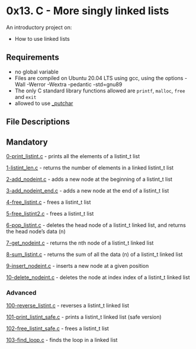 # 0x13. C - More singly linked lists
An introductory project on:

- How to use linked lists
## Requirements
- no global variable
- Files are compiled on Ubuntu 20.04 LTS using gcc, using the options -Wall -Werror -Wextra -pedantic -std=gnu89
- The only C standard library functions allowed are `printf`, `malloc`, `free` and `exit`
- allowed to use [_putchar](https://github.com/holbertonschool/_putchar.c/blob/master/_putchar.c)
## File Descriptions
## Mandatory
[0-print_listint.c](https://github.com/Gbeminiyi-S/alx-low_level_programming/blob/main/0x13-more_singly_linked_lists/0-print_listint.c) - prints all the elements of a listint_t list

[1-listint_len.c](https://github.com/Gbeminiyi-S/alx-low_level_programming/blob/main/0x13-more_singly_linked_lists/1-listint_len.c) - returns the number of elements in a linked listint_t list

[2-add_nodeint.c](https://github.com/Gbeminiyi-S/alx-low_level_programming/blob/main/0x13-more_singly_linked_lists/2-add_nodeint.c) - adds a new node at the beginning of a listint_t list

[3-add_nodeint_end.c](https://github.com/Gbeminiyi-S/alx-low_level_programming/blob/main/0x13-more_singly_linked_lists/3-add_nodeint_end.c) - adds a new node at the end of a listint_t list

[4-free_listint.c](https://github.com/Gbeminiyi-S/alx-low_level_programming/blob/main/0x13-more_singly_linked_lists/4-free_listint.c) - frees a listint_t list

[5-free_listint2.c](https://github.com/Gbeminiyi-S/alx-low_level_programming/blob/main/0x13-more_singly_linked_lists/5-free_listint2.c) - frees a listint_t list

[6-pop_listint.c](https://github.com/Gbeminiyi-S/alx-low_level_programming/blob/main/0x13-more_singly_linked_lists/6-pop_listint.c) - deletes the head node of a listint_t linked list, and returns the head node’s data (n)

[7-get_nodeint.c](https://github.com/Gbeminiyi-S/alx-low_level_programming/blob/main/0x13-more_singly_linked_lists/7-get_nodeint.c) - returns the nth node of a listint_t linked list

[8-sum_listint.c](https://github.com/Gbeminiyi-S/alx-low_level_programming/blob/main/0x13-more_singly_linked_lists/8-sum_listint.c) - returns the sum of all the data (n) of a listint_t linked list

[9-insert_nodeint.c](https://github.com/Gbeminiyi-S/alx-low_level_programming/blob/main/0x13-more_singly_linked_lists/9-insert_nodeint.c) - inserts a new node at a given position

[10-delete_nodeint.c](https://github.com/Gbeminiyi-S/alx-low_level_programming/blob/main/0x13-more_singly_linked_lists/10-delete_nodeint.c) - deletes the node at index index of a listint_t linked list

### Advanced
[100-reverse_listint.c](https://github.com/Gbeminiyi-S/alx-low_level_programming/blob/main/0x13-more_singly_linked_lists/100-reverse_listint.c) - reverses a listint_t linked list

[101-print_listint_safe.c](https://github.com/Gbeminiyi-S/alx-low_level_programming/blob/main/0x13-more_singly_linked_lists/101-print_listint_safe.c) - prints a listint_t linked list (safe version)

[102-free_listint_safe.c](https://github.com/Gbeminiyi-S/alx-low_level_programming/blob/main/0x13-more_singly_linked_lists/102-free_listint_safe.c) - frees a listint_t list

[103-find_loop.c](https://github.com/Gbeminiyi-S/alx-low_level_programming/blob/main/0x13-more_singly_linked_lists/103-find_loop.c) - finds the loop in a linked list
